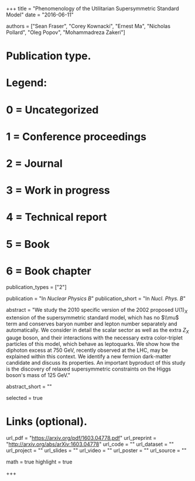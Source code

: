 +++
title = "Phenomenology of the Utilitarian Supersymmetric Standard Model"
date = "2016-06-11"

authors = ["Sean Fraser", "Corey Kownacki", "Ernest Ma", "Nicholas Pollard", "Oleg Popov", "Mohammadreza Zakeri"]

# Publication type.
# Legend:
# 0 = Uncategorized
# 1 = Conference proceedings
# 2 = Journal
# 3 = Work in progress
# 4 = Technical report
# 5 = Book
# 6 = Book chapter
publication_types = ["2"]

publication = "In *Nuclear Physics B*"
publication_short = "In *Nucl. Phys. B*"

abstract = "We study the 2010 specific version of the 2002 proposed U$(1)_X$ extension of the supersymmetric standard model, which has no $\\mu$ term and conserves baryon number and lepton number separately and automatically. We consider in detail the scalar sector as well as the extra $Z_X$ gauge boson, and their interactions with the necessary extra color-triplet particles of this model, which behave as leptoquarks. We show how the diphoton excess at $750$ GeV, recently observed at the LHC, may be explained within this context. We identify a new fermion dark-matter candidate and discuss its properties. An important byproduct of this study is the discovery of relaxed supersymmetric constraints on the Higgs boson's mass of $125$ GeV."

abstract_short = ""

selected = true

# Links (optional).
url_pdf = "https://arxiv.org/pdf/1603.04778.pdf"
url_preprint = "http://arxiv.org/abs/arXiv:1603.04778"
url_code = ""
url_dataset = ""
url_project = ""
url_slides = ""
url_video = ""
url_poster = ""
url_source = ""

math = true
highlight = true

+++
